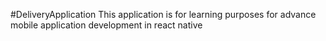 #DeliveryApplication
This application is for learning purposes for advance 
mobile application development in react native

